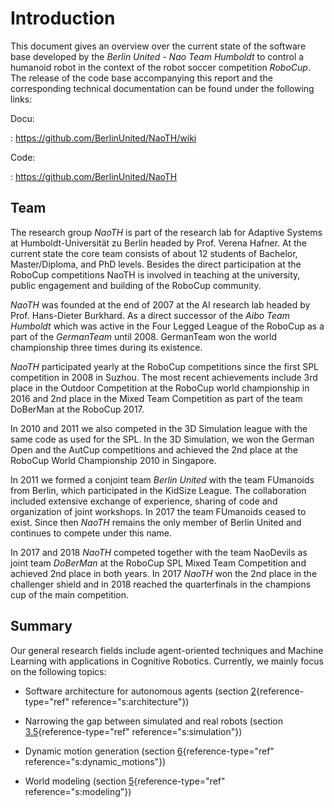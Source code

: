 # Introduction

This document gives an overview over the current state of the software
base developed by the *Berlin United - Nao Team Humboldt* to control a
humanoid robot in the context of the robot soccer competition *RoboCup*.
The release of the code base accompanying this report and the
corresponding technical documentation can be found under the following
links:

Docu: 

:   <https://github.com/BerlinUnited/NaoTH/wiki>

Code: 

:   <https://github.com/BerlinUnited/NaoTH>

## Team

The research group *NaoTH* is part of the research lab for Adaptive
Systems at Humboldt-Universität zu Berlin headed by Prof. Verena Hafner.
At the current state the core team consists of about 12 students of
Bachelor, Master/Diploma, and PhD levels. Besides the direct
participation at the RoboCup competitions NaoTH is involved in teaching
at the university, public engagement and building of the RoboCup
community.

*NaoTH* was founded at the end of 2007 at the AI research lab headed by
Prof. Hans-Dieter Burkhard. As a direct successor of the *Aibo Team
Humboldt* which was active in the Four Legged League of the RoboCup as a
part of the *GermanTeam* until 2008. GermanTeam won the world
championship three times during its existence.

*NaoTH* participated yearly at the RoboCup competitions since the first
SPL competition in 2008 in Suzhou. The most recent achievements include
3rd place in the Outdoor Competition at the RoboCup world championship
in 2016 and 2nd place in the Mixed Team Competition as part of the team
DoBerMan at the RoboCup 2017.

In 2010 and 2011 we also competed in the 3D Simulation league with the
same code as used for the SPL. In the 3D Simulation, we won the German
Open and the AutCup competitions and achieved the 2nd place at the
RoboCup World Championship 2010 in Singapore.

In 2011 we formed a conjoint team *Berlin United* with the team
FUmanoids from Berlin, which participated in the KidSize League. The
collaboration included extensive exchange of experience, sharing of code
and organization of joint workshops. In 2017 the team FUmanoids ceased
to exist. Since then *NaoTH* remains the only member of Berlin United
and continues to compete under this name.

In 2017 and 2018 *NaoTH* competed together with the team NaoDevils as
joint team *DoBerMan* at the RoboCup SPL Mixed Team Competition and
achieved 2nd place in both years. In 2017 *NaoTH* won the 2nd place in
the challenger shield and in 2018 reached the quarterfinals in the
champions cup of the main competition.

## Summary

Our general research fields include agent-oriented techniques and
Machine Learning with applications in Cognitive Robotics. Currently, we
mainly focus on the following topics:

-   Software architecture for autonomous agents (section
    [2](#s:architecture){reference-type="ref"
    reference="s:architecture"})

-   Narrowing the gap between simulated and real robots (section
    [3.5](#s:simulation){reference-type="ref" reference="s:simulation"})

-   Dynamic motion generation (section
    [6](#s:dynamic_motions){reference-type="ref"
    reference="s:dynamic_motions"})

-   World modeling (section [5](#s:modeling){reference-type="ref"
    reference="s:modeling"})






